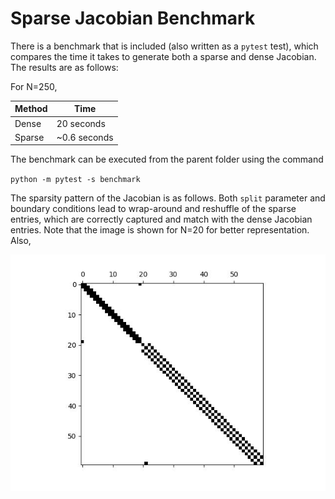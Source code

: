 # Sparse Jacobian Benchmark

There is a benchmark that is included (also written as a `pytest` test), which compares the time it takes to generate both a sparse and dense Jacobian. The results are as follows:

For N=250, 

| Method    | Time       | 
|-----------|------------|
| Dense   |    20 seconds |
| Sparse |  ~0.6 seconds  |

The benchmark can be executed from the parent folder using the command

`python -m pytest -s benchmark`

The sparsity pattern of the Jacobian is as follows. Both `split` parameter and boundary conditions lead to wrap-around and reshuffle of the sparse entries, which are correctly captured and match with the dense Jacobian entries. Note that the image is shown for N=20 for better representation. Also, 

![img](images/benchmark.jpg)